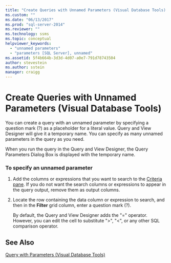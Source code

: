 ```yaml
---
title: "Create Queries with Unnamed Parameters (Visual Database Tools) | Microsoft Docs"
ms.custom: ""
ms.date: "06/13/2017"
ms.prod: "sql-server-2014"
ms.reviewer: ""
ms.technology: ssms
ms.topic: conceptual
helpviewer_keywords: 
  - "unnamed parameters"
  - "parameters [SQL Server], unnamed"
ms.assetid: 5f4b664b-3d3d-4d07-a0e7-791d78743504
author: stevestein
ms.author: sstein
manager: craigg
---
```

# Create Queries with Unnamed Parameters (Visual Database Tools)
  You can create a query with an unnamed parameter by specifying a question mark (?) as a placeholder for a literal value. Query and View Designer will give it a temporary name. You can specify as many unnamed parameters in the query as you need.  
  
 When you run the query in the Query and View Designer, the Query Parameters Dialog Box is displayed with the temporary name.  
  
### To specify an unnamed parameter  
  
1.  Add the columns or expressions that you want to search to the [Criteria pane](visual-database-tools.md). If you do not want the search columns or expressions to appear in the query output, remove them as output columns.  
  
2.  Locate the row containing the data column or expression to search, and then in the **Filter** grid column, enter a question mark (?).  
  
     By default, the Query and View Designer adds the "=" operator. However, you can edit the cell to substitute ">", "<", or any other SQL comparison operator.  
  
## See Also  
 [Query with Parameters &#40;Visual Database Tools&#41;](query-with-parameters-visual-database-tools.md)  
  
  
